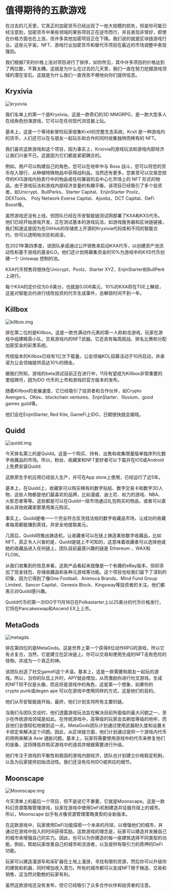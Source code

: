 # 值得期待的五款游戏



在过去的几天里，它真正的加密货币已经出现了一些大规模的损失，但是你可能已经注意到，加密货币中某些领域的某些项目正在逆市而行，并且表现非常好，即使在价格方面也在上涨，但许多其他加密项目正在下降。我们说的就是区块链游戏行业。这些元宇宙。NFT、游戏行业加密货币和替代币项目在最近的市场调整中表现强劲。

我们根据7天的价格上涨对项目进行了排序，如你所见，其中许多项目的价格达到了两位数，不算太糟。这就是为什么在过去的几天里，我们一直在努力挖掘游戏领域的潜在宝石。这就是为什么我们一直孜孜不倦地向你们提供信息。



## **Kryxivia**



![kryxivia](kry.png) 



我们名单上的第一个是Kryxivia。这是一款奇幻的3D MMORPG，是一款大型多人在线角色扮演游戏，它可以在任何现代浏览器上玩。

基本上，这是一个等待新冒险玩家收集Krxit的完整生态系统，Krxit 是一种游戏内的货币，人们还可以在与朋友一起玩乐和合作的同时收集独特而稀有的 NFT。

我们喜欢这款游戏和这个项目，因为事实上，Krixivia的游戏玩法和游戏内部经济让我们兴奋不已。这是因为它们都是紧密耦合的。

例如，用户可以构建自己的角色，您可以在地牢中与 Boss 战斗，您可以将您的货币存入银行，从种植特殊物品中获得战利品，当然还有更多，您甚至可以交易您掠夺的KXS游戏内拍卖行中的物品或任何兼容的去中心化市场上的 NFT 形式的物品。由于游戏玩法和游戏内部经济变量的有趣平衡，该项目已经吸引了多个投资者，如Unicrypt、BullPerks、Starter Capital、EnjinStarter Poolz、DEXTools、 Poly Network Everse Capital、Ajoobz、DCT Capital、DeFi Boost等。

虽然游戏还没有上线，但团队已经在币安智能链测试网部署了KXA和KXS代币。他们已经开始游戏开发，正在测试基本的游戏玩法，如游戏服务器和区块链链接，我们知道这是因为在GitHub的存储库上开源的Kryxivia代码库和不同的智能合约，你可以透明地浏览和阅读。

在2021年第四季度，该团队承诺通过公开销售来启动KXA代币，以创建资产池流动性和基于游戏的基金ILO。他们还计划用募集资金的10%为游戏中的KXS代币创建一个 Uniswap 控制的池。

KXA代币预售将很快在Unicrypt、Poolz、Starter XYZ、EnjinStarter和BullPerk上进行。

每个KXA的定价仅为0.6美分，也就是0.006美元，10%的KXA将在TGE上解锁，这是对智能合约进行线性投资的代币生成事件，总解锁时间不到一年。



## **Killbox**



![killbox.img](kill.png) 



排在第二位的是Killbox。这是一款充满动作元素的第一人称射击游戏，玩家在游戏中组建精英小队，交易游戏内的NFT武器。它还具有每周挑战、排名比赛和分配加密奖金的彩票系统。

传统版本的Killbox已经有1亿次下载量。公会领袖KOL招募活动于10月启动，并承诺为公会领袖提供高达10%的佣金。

据我们所知，游戏的beta测试目前正在进行中，11月有望成为Killbox非常重要的里程碑月，因为IDO 代币的上市和游戏的官方版本的发布。

随着Killbox的发展速度，它已经吸引了投资者和合作伙伴，如Crypto Avengers、OKex、blockchain ventures、EnjinStarter、Illuvium、good games guild等。

他们会在EnjinStarter, Red Kite, GameFi上IDO，日期很快就会揭晓。



## **Quidd**



![quidd.img](lj.png)

 

今天排名第三的是Quidd。这是一个购买、持有、出售和收集限量版单独序列化数字收藏品的市场。所以，粉丝、收藏家和NFT爱好者可以下载并在IOS或Android上免费安装Quidd.

这款原生手机应用已经投入生产，并可在App store上使用，已经运行了近5年。

基本上，在Quidd上，收藏家可以购买稀有的数字贴纸、数字交易卡和数字3D人物，这些人物都是他们最喜欢的品牌，比如漫威、迪士尼、权力的游戏、NBA、火影忍者等等。这些都是可以在Quidd一级市场通过礼包购买的物品，或者可以直接从其他收藏家那里用美元购买。

事实上，Quidd是唯一一个完全符合反洗钱法规的数字收藏品市场，让成功的收藏者每周都能赚到真钱，并安全地提取美元。

几周后，Quidd将推出铸造机，让收藏者可以在链上铸造某些数字收藏品，比如NFT，真正令人兴奋的是，Quidd是链上不可知的，这意味着收藏者可以选择他或她的收藏品进入任何链上，团队目前最感兴趣的链是 Ethereum 、WAX和FLOW。

从我们收集到的信息来看，这款产品看起来就像是一个有趣的eBay版本，但却添加了现金钱包、存储收藏品和各种元游戏等功能。这个项目也给我们留下了深刻的印象，因为它得到了像One Football、Animoca Brands、Mind Fund Group Limited、Sancor Capital、Genesis Block、Kingsway等投资者的关注。他们都表示对Quidd感兴趣。

Quidd代币的第一次IDO于11月18日在Polkastarter上以25美分的代币价格发行，它将在Pancakeswap和Ascend EX上上市。



## **MetaGods**

![metagds](pj.png)

  

排在第四位的是MetaGods。这是世界上第一个获得8位动作RPG的游戏，所以它有点复古，当然，它是建立在区块链上。你可以交易和使用生成的NFT击败危险的怪物，并成为一个真正的神。

该团队创造了社交gamefi这个术语。基本上，这是一款需要和朋友一起玩的游戏。所以，当你的队伍上升时，APY就会增加，从而激励你进行社交游戏。生成的NFT将不仅是头像，而且将是游戏中的角色，这是第一个想象，如果你的crypto punk或degen ape 可以在游戏中使用同样的方式，这是他们的目的。

他们从币安智能链开始，最终，他们计划支持所有主要的链。

当我们与团队交谈时，他们透露游戏玩法旨在解决目前所面临的最大问题之一，至少在传统游戏领域是如此。在传统游戏中，高等级的玩家会去刷低等级的地牢，而且他们会很轻松地做到这一点。MetaGods团队计划通过使用武器耐久度和设置关卡锁定来解决这个问题。因此，从区块链方面，他们计划通过提供一个游戏内代币的用例来解决 Axie 通胀问题。基本上，玩家将需要使用游戏中的代币来修复他们的装备，这将降低并购买游戏中的道具并根据需要进行升级。

他们专注于游戏的平衡性和稳固的游戏内部经济，团队也计划建立价格稳定机制，以及为玩家提供初始流动性。我们还没有任何IDO或供应的细节。

## **Moonscape**



![Moonscape.img](Moon.png) 



今天清单上的最后一个项目，但不是说它不重要，它就是Moonscape。这是一款科幻资源策略管理游戏，玩家在游戏中使用DeFi机制建造并征服月球上的城市。所以，Moonscape 似乎有点像资源管理策略类型的全新版本。

在这款游戏中，玩家使用DeFi功能探索一个未来的月球，以增强他们的城市，并通过在游戏中投入的时间获得奖励。这款游戏的理念是，玩家可以建造并发展自己的城市来增强自己的实力。因此，也可以为你建造的每一座建筑选择不同类型的功能，例如，帮助玩家改善自己的城市和流浪者，以及提供有吸引力的质押的DeFi功能。

玩家可以建造漫游车和采矿器在土地上漫游，寻找有限的资源，然后你可以升级你的建筑和机器，同时增加收入潜力。所有的城市都可以变成NFT用于铸造、交易和销售，这当然对勤勉的玩家有利。

虽然这款游戏还没有发布，但它已经吸引了众多合作伙伴和投资者的注意。
